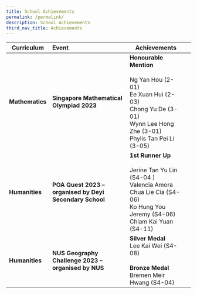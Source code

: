 ```yaml
---
title: School Achievements
permalink: /permalink/
description: School Achievements
third_nav_title: Achievements
---
```

|Curriculum |Event |Achievements | |
|--------| :-------- | -------- | -------- |
|**Mathematics**|**Singapore Mathematical Olympiad 2023**|**Honourable Mention** <br><br>Ng Yan Hou (2-01) <br>Ee Xuan Hui (2-03) <br>Chong Yu De (3-01) <br>Wynn Lee Hong Zhe (3-01) <br>Phylis Tan Pei Li (3-05)| |
**Humanities**|**POA Quest 2023 – organised by Deyi Secondary School**|**1st Runner Up** <br><br>Jerine Tan Yu Lin (S4-04 )<br>Valencia Amora <br>Chua Lie Cia (S4-06) <br>Ko Hung You Jeremy (S4-06) <br>Chiam Kai Yuan (S4-11)|
|**Humanities**|**NUS Geography Challenge 2023 – organised by NUS**|**Silver Medal** <br>Lee Kai Wei (S4-08) <br><br>**Bronze Medal**<br>Bremen Meir Hwang (S4-04)